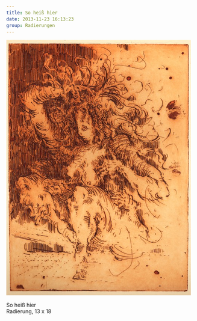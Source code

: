 ```yaml
---
title: So heiß hier
date: 2013-11-23 16:13:23
group: Radierungen
---
```

![So heiß hier](/img/radierungen/so-heiss-hier.jpg)

So heiß hier<br>
Radierung, 13 x 18
